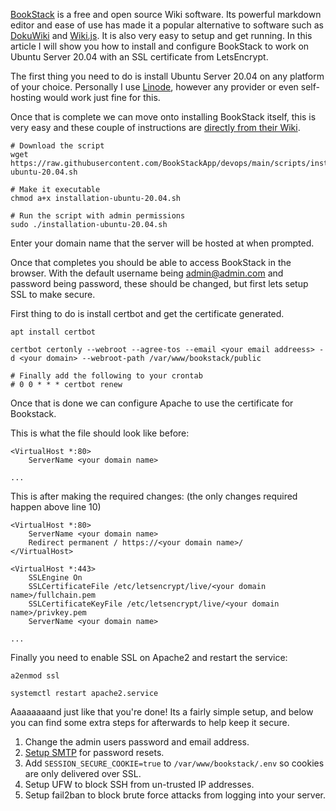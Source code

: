 [BookStack](https://www.bookstackapp.com) is a free and open source Wiki software. Its powerful markdown editor and ease of use has made it a popular alternative to software such as [DokuWiki](https://www.dokuwiki.org/DokuWiki) and [Wiki.js](https://wiki.js.org). It is also very easy to setup and get running. In this article I will show you how to install and configure BookStack to work on Ubuntu Server 20.04 with an SSL certificate from LetsEncrypt.

The first thing you need to do is install Ubuntu Server 20.04 on any platform of your choice. Personally I use [Linode](https://www.linode.com), however any provider or even self-hosting would work just fine for this.

Once that is complete we can move onto installing BookStack itself, this is very easy and these couple of instructions are [directly from their Wiki](https://www.bookstackapp.com/docs/admin/installation/#ubuntu-2004).

<pre><code class="language-bash"># Download the script
wget https://raw.githubusercontent.com/BookStackApp/devops/main/scripts/installation-ubuntu-20.04.sh

# Make it executable
chmod a+x installation-ubuntu-20.04.sh

# Run the script with admin permissions
sudo ./installation-ubuntu-20.04.sh
</code></pre>

Enter your domain name that the server will be hosted at when prompted.

Once that completes you should be able to access BookStack in the browser. With the default username being admin@admin.com and password being password, these should be changed, but first lets setup SSL to make secure.

First thing to do is install certbot and get the certificate generated.

<pre><code class="language-bash">apt install certbot

certbot certonly --webroot --agree-tos --email &lt;your email addreess&gt; -d &lt;your domain&gt; --webroot-path /var/www/bookstack/public

# Finally add the following to your crontab
# 0 0 * * * certbot renew</code></pre>

Once that is done we can configure Apache to use the certificate for Bookstack.

This is what the file should look like before:

<pre><code class="language-apacheconf">&lt;VirtualHost *:80&gt;
    ServerName &lt;your domain name&gt;

...</code></pre>

This is after making the required changes: (the only changes required happen above line 10) 
<pre><code class="language-apacheconf">&lt;VirtualHost *:80&gt;
    ServerName &lt;your domain name&gt;
    Redirect permanent / https://&lt;your domain name&gt;/
&lt;/VirtualHost&gt;

&lt;VirtualHost *:443&gt;
    SSLEngine On
    SSLCertificateFile /etc/letsencrypt/live/&lt;your domain name&gt;/fullchain.pem
    SSLCertificateKeyFile /etc/letsencrypt/live/&lt;your domain name&gt;/privkey.pem
    ServerName &lt;your domain name&gt;
                                                                                               
...</code></pre>

Finally you need to enable SSL on Apache2 and restart the service: 
<pre><code class="language-bash">a2enmod ssl

systemctl restart apache2.service</code></pre>

Aaaaaaaand just like that you're done! Its a fairly simple setup, and below you can find some extra steps for afterwards to help keep it secure.

1. Change the admin users password and email address.
2. [Setup SMTP](https://www.bookstackapp.com/docs/admin/email-config/) for password resets.
3. Add <code>SESSION_SECURE_COOKIE=true</code> to <code>/var/www/bookstack/.env</code> so cookies are only delivered over SSL.
4. Setup UFW to block SSH from un-trusted IP addresses.
5. Setup fail2ban to block brute force attacks from logging into your server.